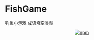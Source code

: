 # FishGame
钓鱼小游戏
成语填空类型
<p align="center">
<a href="https://www.npmjs.com/package/drone"><img src="https://img.shields.io/npm/v/drone.svg" alt="npm"></a>
</p>
